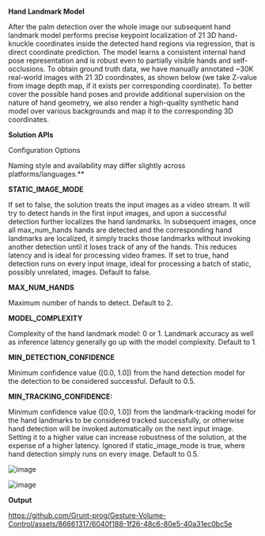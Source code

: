 
**Hand Landmark Model**


After the palm detection over the whole image our subsequent hand landmark model performs precise keypoint localization of 21 3D hand-knuckle coordinates inside the detected hand regions 
via regression, that is direct coordinate prediction. The model learns a consistent internal hand pose representation and is robust even to partially visible hands and self-occlusions.
To obtain ground truth data, we have manually annotated ~30K real-world images with 21 3D coordinates, as shown below (we take Z-value from image depth map, if it exists per corresponding
coordinate). To better cover the possible hand poses and provide additional supervision on the nature of hand geometry, we also render a high-quality synthetic hand model over various
backgrounds and map it to the corresponding 3D coordinates.

**Solution APIs**

Configuration Options

Naming style and availability may differ slightly across platforms/languages.**

**STATIC_IMAGE_MODE**

If set to false, the solution treats the input images as a video stream. It will try to detect hands in the first input images, and upon a successful detection further localizes the hand landmarks. In subsequent images, once all max_num_hands hands are detected and the corresponding hand landmarks are localized, it simply tracks those landmarks without invoking another detection until it loses track of any of the hands. This reduces latency and is ideal for processing video frames. If set to true, hand detection runs on every input image, ideal for processing a batch of static, possibly unrelated, images. Default to false.

**MAX_NUM_HANDS**

Maximum number of hands to detect. Default to 2.

**MODEL_COMPLEXITY**

Complexity of the hand landmark model: 0 or 1. Landmark accuracy as well as inference latency generally go up with the model complexity. Default to 1.

**MIN_DETECTION_CONFIDENCE**

Minimum confidence value ([0.0, 1.0]) from the hand detection model for the detection to be considered successful. Default to 0.5.



**MIN_TRACKING_CONFIDENCE:**

Minimum confidence value ([0.0, 1.0]) from the landmark-tracking model for the hand landmarks to be considered tracked successfully, or otherwise hand detection will be invoked automatically on the next input image. Setting it to a higher value can increase robustness of the solution, at the expense of a higher latency. Ignored if static_image_mode is true, where hand detection simply runs on every image. Default to 0.5.



![image](https://github.com/Grunt-prog/Gesture-Volume-Control/assets/86661317/5db1c02c-6f4b-4d5f-a1d8-fa0c23b3867a)



![image](https://github.com/Grunt-prog/Gesture-Volume-Control/assets/86661317/90789db4-aef6-4511-8cb7-71ec7c80c4d8)


**Output**


https://github.com/Grunt-prog/Gesture-Volume-Control/assets/86661317/6040f188-1f26-48c6-80e5-40a31ec0bc5e




